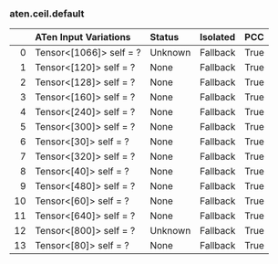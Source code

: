 ### aten.ceil.default
|    | ATen Input Variations   | Status   | Isolated   | PCC   |
|---:|:------------------------|:---------|:-----------|:------|
|  0 | Tensor<[1066]> self = ? | Unknown  | Fallback   | True  |
|  1 | Tensor<[120]> self = ?  | None     | Fallback   | True  |
|  2 | Tensor<[128]> self = ?  | None     | Fallback   | True  |
|  3 | Tensor<[160]> self = ?  | None     | Fallback   | True  |
|  4 | Tensor<[240]> self = ?  | None     | Fallback   | True  |
|  5 | Tensor<[300]> self = ?  | None     | Fallback   | True  |
|  6 | Tensor<[30]> self = ?   | None     | Fallback   | True  |
|  7 | Tensor<[320]> self = ?  | None     | Fallback   | True  |
|  8 | Tensor<[40]> self = ?   | None     | Fallback   | True  |
|  9 | Tensor<[480]> self = ?  | None     | Fallback   | True  |
| 10 | Tensor<[60]> self = ?   | None     | Fallback   | True  |
| 11 | Tensor<[640]> self = ?  | None     | Fallback   | True  |
| 12 | Tensor<[800]> self = ?  | Unknown  | Fallback   | True  |
| 13 | Tensor<[80]> self = ?   | None     | Fallback   | True  |

